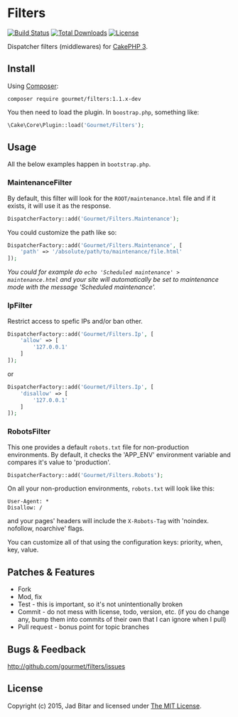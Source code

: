 # Filters

[![Build Status](https://travis-ci.org/gourmet/filters.svg?branch=master)](https://travis-ci.org/gourmet/{{lcPluginName}})
[![Total Downloads](https://poser.pugx.org/gourmet/filters/downloads.svg)](https://packagist.org/packages/gourmet/{{lcPluginName}})
[![License](https://poser.pugx.org/gourmet/filters/license.svg)](https://packagist.org/packages/gourmet/{{lcPluginName}})

Dispatcher filters (middlewares) for [CakePHP 3].

## Install

Using [Composer]:

```
composer require gourmet/filters:1.1.x-dev
```

You then need to load the plugin. In `boostrap.php`, something like:

```php
\Cake\Core\Plugin::load('Gourmet/Filters');
```

## Usage

All the below examples happen in `bootstrap.php`.

### MaintenanceFilter

By default, this filter will look for the `ROOT/maintenance.html` file and if it exists,
it will use it as the response. 

```php
DispatcherFactory::add('Gourmet/Filters.Maintenance');
```

You could customize the path like so:

```php
DispatcherFactory::add('Gourmet/Filters.Maintenance', [
    'path' => '/absolute/path/to/maintenance/file.html'
]);
```

*You could for example do `echo 'Scheduled maintenance' > maintenance.html` and your site
will automatically be set to maintenance mode with the message 'Scheduled maintenance'.*

### IpFilter

Restrict access to spefic IPs and/or ban other.

```php
DispatcherFactory::add('Gourmet/Filters.Ip', [
    'allow' => [
        '127.0.0.1'
    ]
]);
```

or 

```php
DispatcherFactory::add('Gourmet/Filters.Ip', [
    'disallow' => [
        '127.0.0.1'
    ]
]);
```
### RobotsFilter

This one provides a default `robots.txt` file for non-production environments. By default,
it checks the 'APP_ENV' environment variable and compares it's value to 'production'.

```php
DispatcherFactory::add('Gourmet/Filters.Robots');
```

On all your non-production environments, `robots.txt` will look like this:

```
User-Agent: *
Disallow: /
```

and your pages' headers will include the `X-Robots-Tag` with 'noindex. nofollow, noarchive' flags.

You can customize all of that using the configuration keys: priority, when, key, value.

## Patches & Features

* Fork
* Mod, fix
* Test - this is important, so it's not unintentionally broken
* Commit - do not mess with license, todo, version, etc. (if you do change any, bump them into commits of
their own that I can ignore when I pull)
* Pull request - bonus point for topic branches

## Bugs & Feedback

http://github.com/gourmet/filters/issues

## License

Copyright (c) 2015, Jad Bitar and licensed under [The MIT License][mit].

[CakePHP 3]:http://cakephp.org
[Composer]:http://getcomposer.org
[mit]:http://www.opensource.org/licenses/mit-license.php
